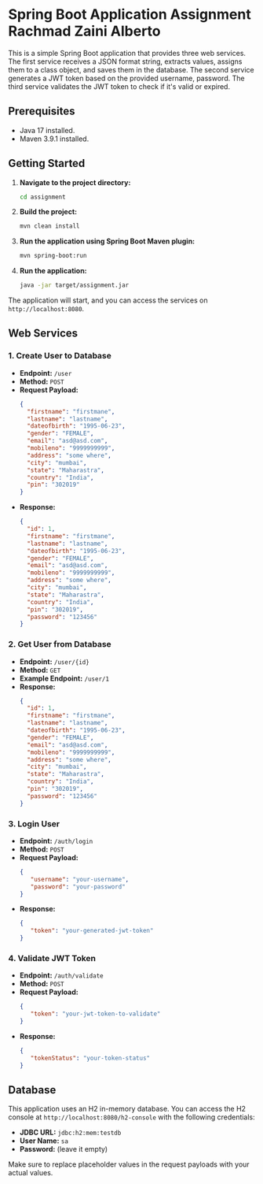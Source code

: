 # Spring Boot Application Assignment Rachmad Zaini Alberto

This is a simple Spring Boot application that provides three web services. The first service receives a JSON format string, extracts values, assigns them to a class object, and saves them in the database. The second service generates a JWT token based on the provided username, password. The third service validates the JWT token to check if it's valid or expired.

## Prerequisites

- Java 17 installed.
- Maven 3.9.1 installed.

## Getting Started

1. **Navigate to the project directory:**
    ```bash
    cd assignment
    ```

2. **Build the project:**
    ```bash
    mvn clean install
    ```
   
3. **Run the application using Spring Boot Maven plugin:**
    ```bash
    mvn spring-boot:run
    ```
   
4. **Run the application:**
    ```bash
    java -jar target/assignment.jar
    ```

The application will start, and you can access the services on `http://localhost:8080`.

## Web Services

### 1. Create User to Database

- **Endpoint:** `/user`
- **Method:** `POST`
- **Request Payload:**
    ```json
    {
      "firstname": "firstmane",
      "lastname": "lastname",
      "dateofbirth": "1995-06-23",
      "gender": "FEMALE",
      "email": "asd@asd.com",
      "mobileno": "9999999999",
      "address": "some where",
      "city": "mumbai",
      "state": "Maharastra",
      "country": "India",
      "pin": "302019"
    }
    ```
- **Response:**
    ```json
    {
      "id": 1,
      "firstname": "firstmane",
      "lastname": "lastname",
      "dateofbirth": "1995-06-23",
      "gender": "FEMALE",
      "email": "asd@asd.com",
      "mobileno": "9999999999",
      "address": "some where",
      "city": "mumbai",
      "state": "Maharastra",
      "country": "India",
      "pin": "302019",
      "password": "123456"
    }
    ```

### 2. Get User from Database

- **Endpoint:** `/user/{id}`
- **Method:** `GET`
- **Example Endpoint:** `/user/1`
- **Response:**
    ```json
    {
      "id": 1,
      "firstname": "firstmane",
      "lastname": "lastname",
      "dateofbirth": "1995-06-23",
      "gender": "FEMALE",
      "email": "asd@asd.com",
      "mobileno": "9999999999",
      "address": "some where",
      "city": "mumbai",
      "state": "Maharastra",
      "country": "India",
      "pin": "302019",
      "password": "123456"
    }
    ```

### 3. Login User

- **Endpoint:** `/auth/login`
- **Method:** `POST`
- **Request Payload:**
    ```json
    {
       "username": "your-username",
       "password": "your-password"
    }
    ```
- **Response:**
    ```json
    {
       "token": "your-generated-jwt-token"
    }
    ```

### 4. Validate JWT Token

- **Endpoint:** `/auth/validate`
- **Method:** `POST`
- **Request Payload:**
    ```json
    {
       "token": "your-jwt-token-to-validate"
    }
    ```
- **Response:**
    ```json
    {
       "tokenStatus": "your-token-status"
    }
    ```

## Database

This application uses an H2 in-memory database. You can access the H2 console at `http://localhost:8080/h2-console` with the following credentials:

- **JDBC URL:** `jdbc:h2:mem:testdb`
- **User Name:** `sa`
- **Password:** (leave it empty)

Make sure to replace placeholder values in the request payloads with your actual values.
